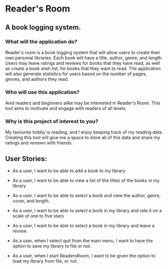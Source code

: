 # Reader's Room

## A book logging system.

### What will the application do?

Reader's room is a book logging system that will allow users to create their
own personal libraries. Each book will have a title, author, genre, and length. Users may leave ratings and reviews for 
books that they have read, as well as create a book wish list, for books that they want to read. The application will also
generate statistics for users based on the number of pages, genres, and authors they read.

### Who will use this application?

Avid readers and beginners alike may be interested in Reader's Room. This tool aims to motivate and engage with readers of all levels.

### Why is this project of interest to you?

My favourite hobby is reading, and I enjoy keeping track of my reading data. Creating this tool will give me a space to 
store all of this data and share my ratings and reviews with friends. 


## User Stories:
- As a user, I want to be able to add a book to my library
- As a user, I want to be able to view a list of the titles of the books in my library
- As a user, I want to be able to select a book and view the author, genre, cover, and length.
- As a user, I want to be able to select a book in my library and rate it on a scale of one to five stars
- As a user, I want to be able to select a book in my library and leave a review.

- As a user, when I select quit from the main menu, I want to have the option to save my library to file or not.
- As a user, when I start ReadersRoom, I want to be given the option to load my library from file, or not.

